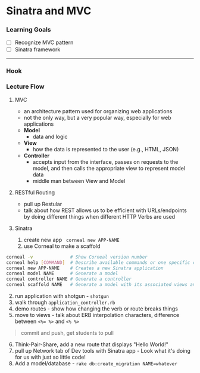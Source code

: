 # Sinatra and MVC

### Learning Goals

* [ ] Recognize MVC pattern 
* [ ] Sinatra framework 

--------------------------

### Hook




### Lecture Flow

1. MVC
    * an architecture pattern used for organizing web applications
    * not the only way, but a very popular way, especially for web applications
    * **Model**
        * data and logic
    * **View**
        * how the data is represented to the user (e.g., HTML, JSON)
    * **Controller**
        * accepts input from the interface, passes on requests to the model, and then calls the appropriate view to represent model data
        * middle man between View and Model

2. RESTful Routing
    * pull up Restular
    * talk about how REST allows us to be efficient with URLs/endpoints by doing different things when different HTTP Verbs are used

3. Sinatra
    1. create new app ` corneal new APP-NAME`
    1. use Corneal to make a scaffold

```bash
corneal -v              # Show Corneal version number
corneal help [COMMAND]  # Describe available commands or one specific command
corneal new APP-NAME    # Creates a new Sinatra application
corneal model NAME      # Generate a model
corneal controller NAME # Generate a controller
corneal scaffold NAME   # Generate a model with its associated views and controllers
```

  2. run application with shotgun - `shotgun`
  3. walk through `application_controller.rb`
  4. demo routes 
    - show how changing the verb or route breaks things
  5. move to views
    - talk about ERB interpolation characters, difference between `<%= %>` and `<% %>`

> commit and push, get students to pull

  6. Think-Pair-Share, add a new route that displays "Hello World!"
  7. pull up Network tab of Dev tools with Sinatra app - Look what it's doing for us with just so little code!
  8. Add a model/database
    - `rake db:create_migration NAME=whatever`